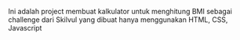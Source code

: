 Ini adalah project membuat kalkulator untuk menghitung BMI sebagai challenge dari Skilvul yang dibuat hanya menggunakan HTML, CSS, Javascript
